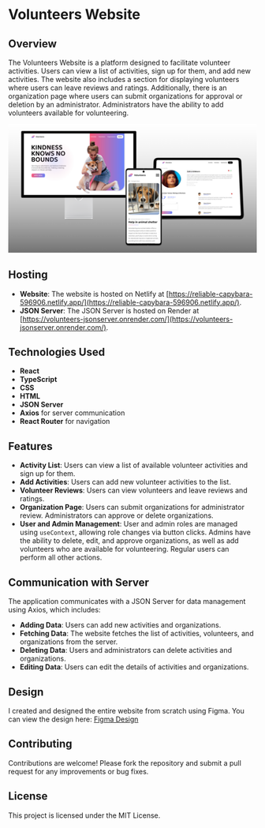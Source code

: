 # Volunteers Website

## Overview

The Volunteers Website is a platform designed to facilitate volunteer activities. Users can view a list of activities, sign up for them, and add new activities. The website also includes a section for displaying volunteers where users can leave reviews and ratings. Additionally, there is an organization page where users can submit organizations for approval or deletion by an administrator. Administrators have the ability to add volunteers available for volunteering.

![Showcase](./public/assets/VolunteersMockup.png)

## Hosting

- **Website**: The website is hosted on Netlify at [https://reliable-capybara-596906.netlify.app/](https://reliable-capybara-596906.netlify.app/).
- **JSON Server**: The JSON Server is hosted on Render at [https://volunteers-jsonserver.onrender.com/](https://volunteers-jsonserver.onrender.com/).

## Technologies Used

- **React**
- **TypeScript**
- **CSS**
- **HTML**
- **JSON Server**
- **Axios** for server communication
- **React Router** for navigation

## Features

- **Activity List**: Users can view a list of available volunteer activities and sign up for them.
- **Add Activities**: Users can add new volunteer activities to the list.
- **Volunteer Reviews**: Users can view volunteers and leave reviews and ratings.
- **Organization Page**: Users can submit organizations for administrator review. Administrators can approve or delete organizations.
- **User and Admin Management**: User and admin roles are managed using `useContext`, allowing role changes via button clicks. Admins have the ability to delete, edit, and approve organizations, as well as add volunteers who are available for volunteering. Regular users can perform all other actions.

## Communication with Server

The application communicates with a JSON Server for data management using Axios, which includes:

- **Adding Data**: Users can add new activities and organizations.
- **Fetching Data**: The website fetches the list of activities, volunteers, and organizations from the server.
- **Deleting Data**: Users and administrators can delete activities and organizations.
- **Editing Data**: Users can edit the details of activities and organizations.

## Design

I created and designed the entire website from scratch using Figma. You can view the design here: [Figma Design](https://www.figma.com/design/74YzjhDLJeiYPmCYOUrePN/VolunteersWeb?node-id=0-1&t=YBgJpVVPxFug4rkc-1)

## Contributing

Contributions are welcome! Please fork the repository and submit a pull request for any improvements or bug fixes.

## License

This project is licensed under the MIT License.
